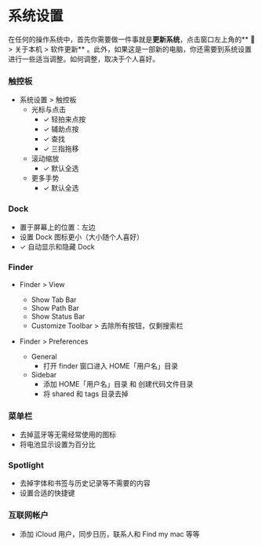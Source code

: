 # 系统设置

在任何的操作系统中，首先你需要做一件事就是**更新系统**，点击窗口左上角的**  > 关于本机 > 软件更新** 。此外，如果这是一部新的电脑，你还需要到系统设置进行一些适当调整。如何调整，取决于个人喜好。

### 触控板

- 系统设置 > 触控板
    - 光标与点击
        - ✓ 轻拍来点按
        - ✓ 辅助点按
        - ✓ 查找
        - ✓ 三指拖移
    - 滚动缩放
        - ✓ 默认全选
    - 更多手势
        - ✓ 默认全选

### Dock

- 置于屏幕上的位置：左边
- 设置 Dock 图标更小（大小随个人喜好）
- ✓ 自动显示和隐藏 Dock

### Finder

- Finder > View
    - Show Tab Bar
    - Show Path Bar
    - Show Status Bar
    - Customize Toolbar > 去除所有按钮，仅剩搜索栏

- Finder > Preferences
    - General
        - 打开 finder 窗口进入 HOME「用户名」目录
    - Sidebar
        - 添加 HOME「用户名」目录 和 创建代码文件目录
        - 将 shared 和 tags 目录去掉

### 菜单栏

- 去掉蓝牙等无需经常使用的图标
- 将电池显示设置为百分比

### Spotlight

- 去掉字体和书签与历史记录等不需要的内容
- 设置合适的快捷键

### 互联网帐户

- 添加 iCloud 用户，同步日历，联系人和 Find my mac 等等

